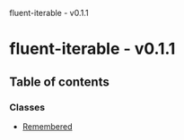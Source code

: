 fluent-iterable - v0.1.1

# fluent-iterable - v0.1.1

## Table of contents

### Classes

- [Remembered](classes/remembered.md)
